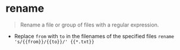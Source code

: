 # rename
> Rename a file or group of files with a regular expression.

- Replace `from` with `to` in the filenames of the specified files
`rename 's/{{from}}/{{to}}/' {{*.txt}}`

